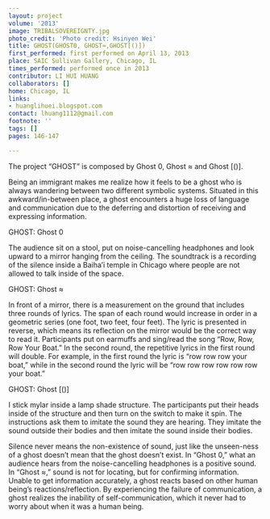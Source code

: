 ```yaml
---
layout: project
volume: '2013'
image: TRIBALSOVEREIGNTY.jpg
photo_credit: 'Photo credit: Hsinyen Wei'
title: GHOST(GHOST0, GHOST≈,GHOST[()])
first_performed: first performed on April 13, 2013
place: SAIC Sullivan Gallery, Chicago, IL
times_performed: performed once in 2013
contributor: LI HUI HUANG
collaborators: []
home: Chicago, IL
links:
- huanglihuei.blogspot.com
contact: lhuang1112@gmail.com
footnote: ''
tags: []
pages: 146-147

---
```


The project “GHOST” is composed by Ghost 0, Ghost ≈ and Ghost [()].

Being an immigrant makes me realize how it feels to be a ghost who is always wandering between two different symbolic systems. Situated in this awkward/in-between place, a ghost encounters a huge loss of language and communication due to the deferring and distortion of receiving and expressing information.

GHOST: Ghost 0

The audience sit on a stool, put on noise-cancelling headphones and look upward to a mirror hanging from the ceiling. The soundtrack is a recording of the silence inside a Baiha’i temple in Chicago where people are not allowed to talk inside of the space.

GHOST: Ghost ≈

In front of a mirror, there is a measurement on the ground that includes three rounds of lyrics. The span of each round would increase in order in a geometric series (one foot, two feet, four feet). The lyric is presented in reverse, which means its reflection on the mirror would be the correct way to read it. Participants put on earmuffs and sing/read the song “Row, Row, Row Your Boat.” In the second round, the repetitive lyrics in the first round will double. For example, in the first round the lyric is “row row row your boat,” while in the second round the lyric will be “row row row row row row your boat.”

GHOST: Ghost [()]

I stick mylar inside a lamp shade structure. The participants put their heads inside of the structure and then turn on the switch to make it spin. The instructions ask them to imitate the sound they are hearing. They imitate the sound outside their bodies and then imitate the sound inside their bodies.

Silence never means the non-existence of sound, just like the unseen-ness of a ghost doesn’t mean that the ghost doesn’t exist. In “Ghost 0,” what an audience hears from the noise-cancelling headphones is a positive sound. In “Ghost ≈,” sound is not for locating, but for confirming information. Unable to get information accurately, a ghost reacts based on other human being’s reactions/reflection. By experiencing the failure of communication, a ghost realizes the inability of self-communication, which it never had to worry about when it was a human being.

